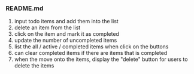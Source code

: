 ### README.md
1. input todo items and add them into the list
2. delete an item from the list
3. click on the item and mark it as completed
4. update the number of uncompleted items
5. list the all / active / completed items when click on the buttons
6. can clear completed items if there are items that is completed
7. when the move onto the items, display the "delete" button for users to delete the items
